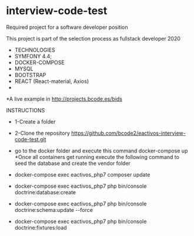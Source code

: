 # interview-code-test
Required project  for a software developer position

This project is part of the selection process as fullstack developer 2020 
* TECHNOLOGIES
 * SYMFONY 4.4;
 * DOCKER-COMPOSE
 * MYSQL 
 * BOOTSTRAP
 * REACT (React-material, Axios)
 *
 *A live example in http://projects.bcode.es/bids

INSTRUCTIONS
* 1-Create a folder
* 2-Clone the repository https://github.com/bcode2/eactivos-interview-code-test.git
* go to the docker folder and execute this command  docker-compose up 
*Once all containers get running execute the following command to seed the database and create the vendor folder

* docker-compose exec eactivos_php7 composer update
* docker-compose exec eactivos_php7 php bin/console doctrine:database:create
* docker-compose exec eactivos_php7 php bin/console doctrine:schema:update --force
* docker-compose exec eactivos_php7 php bin/console doctrine:fixtures:load







